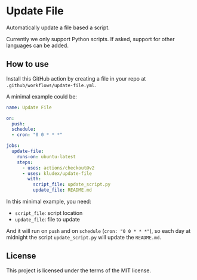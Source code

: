 # Update File

Automatically update a file based a script.

Currently we only support Python scripts. If asked, support for other languages can be added.

## How to use

Install this GitHub action by creating a file in your repo at `.github/workflows/update-file.yml`.

A minimal example could be:

```YAML
name: Update File

on:
  push:
  schedule:
  - cron: "0 0 * * *"

jobs:
  update-file:
    runs-on: ubuntu-latest
    steps:
      - uses: actions/checkout@v2
      - uses: kludex/update-file
        with:
          script_file: update_script.py
          update_file: README.md
```
In this minimal example, you need:
- `script_file`: script location
- `update_file`: file to update

And it will run on `push` and on `schedule` (`cron: "0 0 * * *"`), so each day at midnight the script `update_script.py` will update the `README.md`.

## License

This project is licensed under the terms of the MIT license.



